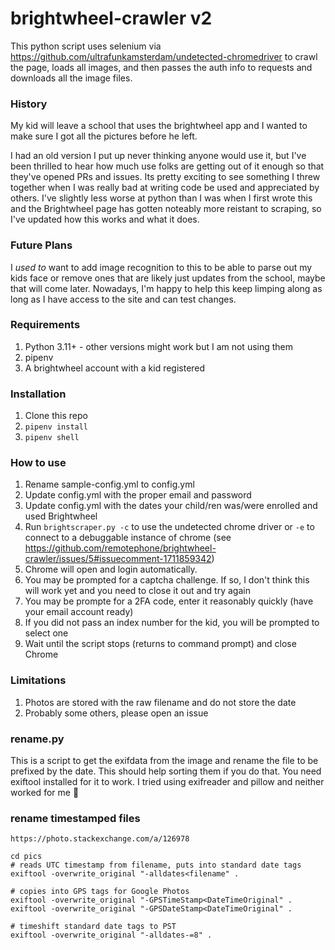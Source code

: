 # brightwheel-crawler v2

This python script uses selenium via <https://github.com/ultrafunkamsterdam/undetected-chromedriver> to crawl the page, loads all images, and then passes the auth info to requests and downloads all the image files.

### History

My kid will leave a school that uses the brightwheel app and I wanted to make sure I got all the pictures before he left.

I had an old version I put up never thinking anyone would use it, but I've been thrilled to hear how much use folks are getting out of it enough so that they've opened PRs and issues. Its pretty exciting to see something I threw together when I was really bad at writing code be used and appreciated by others. I've slightly less worse at python than I was when I first wrote this and the Brightwheel page has gotten noteably more reistant to scraping, so I've updated how this works and what it does.

### Future Plans

I _used to_ want to add image recognition to this to be able to parse out my kids face or remove ones that are likely just updates from the school, maybe that will come later. Nowadays, I'm happy to help this keep limping along as long as I have access to the site and can test changes.

### Requirements

1. Python 3.11+ - other versions might work but I am not using them
2. pipenv
3. A brightwheel account with a kid registered

### Installation

1. Clone this repo
2. `pipenv install`
3. `pipenv shell`

### How to use

1. Rename sample-config.yml to config.yml
2. Update config.yml with the proper email and password
3. Update config.yml with the dates your child/ren was/were enrolled and used Brightwheel
4. Run `brightscraper.py -c` to use the undetected chrome driver or `-e` to connect to a debuggable instance of chrome (see <https://github.com/remotephone/brightwheel-crawler/issues/5#issuecomment-1711859342>)
5. Chrome will open and login automatically.
6. You may be prompted for a captcha challenge. If so, I don't think this will work yet and you need to close it out and try again
7. You may be prompte for a 2FA code, enter it reasonably quickly (have your email account ready)
8. If you did not pass an index number for the kid, you will be prompted to select one
9. Wait until the script stops (returns to command prompt) and close Chrome

### Limitations

1. Photos are stored with the raw filename and do not store the date
2. Probably some others, please open an issue

### rename.py

This is a script to get the exifdata from the image and rename the file to be prefixed by the date. This should help sorting them if you do that. You need exiftool installed for it to work. I tried using exifreader and pillow and neither worked for me :shrug:

### rename timestamped files

`https://photo.stackexchange.com/a/126978`

```
cd pics
# reads UTC timestamp from filename, puts into standard date tags
exiftool -overwrite_original "-alldates<filename" .

# copies into GPS tags for Google Photos
exiftool -overwrite_original "-GPSTimeStamp<DateTimeOriginal" .
exiftool -overwrite_original "-GPSDateStamp<DateTimeOriginal" .

# timeshift standard date tags to PST
exiftool -overwrite_original "-alldates-=8" .
```